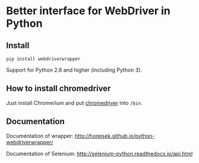 # Better interface for WebDriver in Python

## Install

`pip install webdriverwrapper`

Support for Python 2.6 and higher (including Python 3).

## How to install chromedriver

Just install Chrome/ium and put [chromedriver](http://chromedriver.storage.googleapis.com/index.html) into `/bin`.

## Documentation

Documentation of wrapper: http://horejsek.github.io/python-webdriverwrapper/

Documentation of Selenium: http://selenium-python.readthedocs.io/api.html
